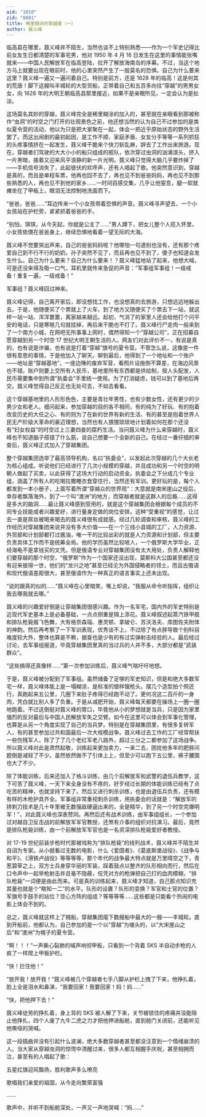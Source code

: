 ```yaml
---
aid: "1010"
zid: "0001"
title: 稀里糊涂的穿越者（一）
author: 聂义峰
---
```


临高县在哪里，聂义峰并不陌生，当然也谈不上特别熟悉——作为一个军史记得比前女友生日都清楚的军事宅男，他对 1950 年 4 月 16 日发生在这里的事情能张嘴就来——中国人民解放军在临高登陆，拉开了解放海南岛的序幕。不过，当这个地方马上就要出现在眼前时，他的心里突然产生了一股莫名的恐惧。自己为什么要来这里？聂义峰一遍又一遍问着自己。特别是前方，还是 1628 年的临高！这是何其的荒唐！脚下这艘叫丰城轮的大型货船，正带着自己和五百多向往“穿越”的男男女女，向 1628 年的大明王朝临高县那里接近，如果不是亲眼所见，一定会认为是扯淡。

这场莫名其妙的穿越，聂义峰完全是稀里糊涂的加入的，甚至就在亲眼看到那被称作“虫洞”的时空之门打开的壮观景色之前，他还想当然的认为自己不过参加的是类似夏令营的活动，他以为只是把大家聚在一起，体会一把近乎原始状态的野外生活罢了。而这出闹剧的最初起因，是工作不顺、家庭矛盾、女友分手等等一系列抓狂的头疼事情挤在一起发生，聂义峰干脆来个快刀斩乱麻，辞去了工作出来旅游。现在，穿越者们驾驶的大大小小的船只组成的舰队，依次穿过虫洞的汹涌浪头，挤入一片黑暗，接着又迎来风平浪静的新一片光明。聂义峰只觉得大脑几乎要炸掉了——手机信号消失了，此起彼伏的欢呼声，还有人唱起了歌。他突然意识到，穿越是真的，而且是单程车票，他再也回不去了，再也见不到爸爸妈妈，再也见不到那些熟悉的人，再也见不到他的家乡……一时间百感交集，几乎让他窒息，腿一软就瘫坐在了甲板上，眼泪无法控制地洗面而下。

“爸爸，爸爸……”耳边传来一个小女孩带着恐惧的声音。聂义峰寻声望去，一个小女孩站在护栏旁，紧紧抓着爸爸的手。

“别怕，琪琪，从今天起，你就是公主了……”男人蹲下，把女儿整个人揽入怀里，小女孩依偎在爸爸身上，继续恐惧地看着一望无际的大海。

聂义峰不觉要哭出声来，自己的爸爸妈妈呢？他哪怕一句道别也没有，还有那个疼爱自己到不行不行的奶奶，孙子突然不见了，而且再也见不到了，傻子也知道会发生什么。自己为什么要来？自己为什么要来！？聂义峰猛地站了起来，他想大喊，可是还没来得及吸一口气，耳机里就传来急促的声音：“军事组军事组！一级戒备！重复一遍，一级戒备！”

军事组？聂义峰回过神来。

聂义峰记得，自己离开家后，即没想找工作，也没想真的去旅游，只想远远地躲出去。于是，他随便买了个票就上了火车，到了地方又随便买了个票去下一站，就这样一站一站、浑浑噩噩，离家越来越远。起初，气消了的家里人还会给他打个问平安的电话，只是寒暄几句就挂掉，再后来干脆也不打了。聂义峰行尸走肉一般来到了一个南方小城，在网吧无所事事上网时，偶然得知一个“穿越公司”，正在招募自愿穿越到另一个时空 17 世纪大明王朝生活的人。网友们对此评价不一，有说是真的，也有说是诈骗，也有说是打着“穿越”旗号的夏令营。不管怎么说，这像是一件很有意思的事情，于是他加入了聊天。聊到最后，他得到了一个地址和一个账户——地址是“穿越基地”，一座边陲的废弃军营，看照片设施倒不算差，在海边风景也不错。账户则要上交所有人民币，基地里所有东西都是供给制，按人头配发，人民币需要集中到所谓“执委会”手里统一使用。为了打消疑虑，钱可以到了基地后再交。聂义峰觉得自己反正也无处可去，不如去看看。

这个穿越基地里的人形形色色，主要是青壮年男性，也有少数女性，还有更少的少男少女和老人。细问起来，参加穿越的目的各不相同，有的纯为了好玩、有的抱着改变历史的大任之心、有的则为了在新的世界有新的生活、有的甚至是抱着世界人民无产阶级大革命的豪迈理想，当然也有人猥猥琐琐地计划着如何在那个还没有“妇女权益”的时空过上三妻四妾的腐朽生活。当问聂义峰为什么来穿越时，聂义峰也不知道脑子搭错了什么筋，说自己想要一个全新的自己。在经过一番仔细的审查后，聂义峰正式加入了穿越集团。

整个穿越集团选举了最高领导机构，名曰“执委会”，以发起此次穿越的几个大长老为核心组成。听说他们已经进行了几次小规模的穿越，并且成功和另一个时空的明朝人做起了买卖，以此获得了这场大行动的启动资金。执委会之下分成几个专业组，涵盖了所有人的吃喝拉撒睡衣食穿住行，当然还有军训。更好玩的是，每个人都发到一本小册子，上面写着所谓“穿越众的世界观“：大意就是南宋崖山之役后，幸存者飘落海外，到了一个叫“澳洲”的地方，而穿越者就是这群人的后裔……这得是多大的脑洞……最让聂义峰感到受用的，就是这个穿越集团会根据每个成员的不同专业技能或者兴趣爱好，进行量身定做的岗位安排。这种“受重视”的感觉，让过去一直是屌丝被喝来喝去的聂义峰很有成就感。经过几轮调查和审核，聂义峰的工作经历对穿越集团来说并没有多大价值——在一个三线小县城的工厂，人力资源、外贸部和计划部都打过酱油，唯一干的比较出彩的就是人力资源和计划部，但主要负责具体工作而不是统筹全局。他的学历虽然比较唬人，一个俄罗斯大学毕业，正经海龟不是拿钱买的文凭。但是俄语专业对穿越集团没有太大用处，负责人解释他们要穿越的那个时空，“俄罗斯”作为一个国家还没出现，莫斯科大公国甚至都还没有迎来彼得一世，他们的“龙兴之地”甚至已经沦为外国侵略者的领土，而且古俄语和现代俄语差距很大，甚至俄语作为一种真正的语言事实上还未出现。

“说的跟真的似的……”聂义峰在心里暗笑，嘴上却说，“我服从命令听指挥，组织让我去哪我就去哪。”

聂义峰的兴趣爱好倒是让穿越集团很感兴趣。作为一名军宅，国内外的军史特别是近现代军史基本上是必备基础，一点点侧重是锦上添花。聂义峰叙述起蒸汽铁甲舰和排队枪毙眉飞色舞，大有格奈森瑙、惠灵顿、拿破仑、苏沃洛夫、库图佐夫附体的神韵。然后再考察了一下军训表现，优秀谈不上，不过除了有点胖导致个别科目难度较大外，整体也算是不赖，据查也是少有的有过实弹射击经验的人。最后经过讨论，去军事组报道，毕竟穿越集团里真的当过兵的人并不多，大部分都是“武装群众”。

“这些搞得还真像样……”第一次参加训练后，聂义峰气喘吁吁地想。

于是，聂义峰被分配到了军事组。虽然储备了足够的军史知识，但是和绝大多数军宅一样，聂义峰体能上是一塌糊涂，是标准的银样镴枪头。摆几个造型拍个照还行，真跑起来五公里，几圈下来肚子疼得已经跑不动了。更何况这二百斤的一身肉，凭白就比别人多了负重。于是从减肥开始，聂义峰每天都要在操场上一圈一圈地跑着。不过这倒挺对聂义峰的胃口，毕竟他从小的梦想就是当兵，只是因为家里强烈的反对最后与中国人民解放军失之交臂。如今在这里可以体会到军事化管理，也算是从另一个角度实现了自己的当兵梦。特别是在穿越集团里，有很多复转军人，有的甚至参加过共和国最后一次大规模战争。聂义峰过去工作的工厂经常帮扶一些伤残军人，除了了了几个老红军老八路外，超过三分之二都参加了这场战争。所以聂义峰对此是肃然起敬，训练起来更加卖力，一来二去，困扰他多年的肥胖问题倒是减轻了不少。虽然依然做不了引体上上，但至少可以跑下五公里，裤子腰围也大了不少。

除了体能训练，后来还加入了格斗训练，由几个前解放军和武警的退伍兵教学，这下可苦了聂义峰，一天下来全身没有不疼的，好歹经过长期的体能训练已经有了点吃苦的精神，也就坚持下来了。然后又进行刺杀训练，也是由退伍兵负责，还有模有样的木枪护具齐全。军事组非常重视刺杀训练，用执委会的话就是：“解放军的拼刺刀技术是几十年里被无数强敌硬逼出来的，全是精华，到了另一个时空完爆明军！”，对此聂义峰也深表赞同。再然后还有战术训练，由军事组组长，一个参加过对越自卫反击战的前解放军军官教授，还煞有介事的组织对抗演习。最后，竟然是排队枪毙训练，由一个前解放军军官也是一名资深排队枪毙爱好者教授。

对 17-19 世纪前装步枪时代那被戏称为“排队枪毙”的线列战术，聂义峰并不陌生并自诩为专家。从小就看过无数的电影，什么《爱国者》、《葛底斯堡战役》、《战争与和平》、《滑铁卢战役》等等等等，那个年代的战争最大特点就是万里晴空之下，青葱碧草之上，双方士兵身穿华丽的军装，踩着鼓点以整齐的队形相向而行，然后在口令声中一起举枪射击并且毫不隐蔽，任凭对方的枪弹把自己打的血肉模糊，“排队枪毙”一词便是由此而来。可是真的训练起来，聂义峰才知道，自己那点知识充其量也就是个“略知一二”的水平。队形的设置？队形的变换？军官和士官的位置？军旗号手鼓手的站位？空心方阵的组成？等等等等……这些都是只能看个热闹的电影上体会不到的。

总之，聂义峰就这样上了贼船，穿越集团麾下数艘船中最大的一艘——丰城轮。直到开船前，他都认为，自己参加的是一个以“穿越”为噱头的，以”大宋崖山之后“和”澳洲“为幌子的夏令营。

“啊！！！”一声撕心裂肺的喊声响彻甲板，只看到一个背着 SKS 半自动步枪的人疯了一样爬上甲板护栏。

“快！拦住他！”

“放开我！放开我！”聂义峰被几个穿越者七手八脚从护栏上拽了下来，他挣扎着，脸上全是泪水和鼻涕，“我要回家！我要回家！妈！妈……”

“快，把他押下去！”

聂义峰徒劳的挣扎着，身上背的 SKS 被人解了下来，关节被锁住的疼痛并没能阻止他挣扎，四个人废了九牛二虎之力才把他押进船舱，直到舱门关闭前，还能听见他嘶哑的哭喊。

这一段插曲并没有引起什么波澜，绝大多数穿越者甚至都没注意到一个情绪崩溃的人。当大家从穿越虫洞的惊愕中清醒过来，很多人都互相握手庆祝，甚至相拥而泣，甚至有的人唱起了歌：

五星红旗迎风飘扬，胜利歌声多么嘹亮

歌唱我们亲爱的祖国，从今走向繁荣富强

……

歌声中，并听不到船舱深处，一声又一声地哭喊：“妈……”
